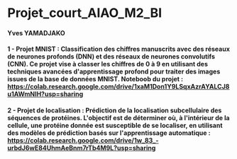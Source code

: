 # Projet_court_AIAO_M2_BI

#### Yves YAMADJAKO

#### 1 - Projet MNIST : Classification des chiffres manuscrits avec des réseaux de neurones profonds (DNN) et des réseaux de neurones convolutifs (CNN). Ce projet vise à classer les chiffres de 0 à 9 en utilisant des techniques avancées d'apprentissage profond pour traiter des images issues de la base de données MNIST. Noteboob du projet : https://colab.research.google.com/drive/1xaM1Don1Y9LSqxAzrAYALCJ8u1AWmNIH?usp=sharing
#### 2 - Projet de localisation : Prédiction de la localisation subcellulaire des séquences de protéines. L'objectif est de déterminer où, à l'intérieur de la cellule, une protéine donnée est susceptible de se localiser, en utilisant des modèles de prédiction basés sur l'apprentissage automatique : https://colab.research.google.com/drive/1w_83_-urbdJ6wE84UhmAeBnm7rTb4M9L?usp=sharing
